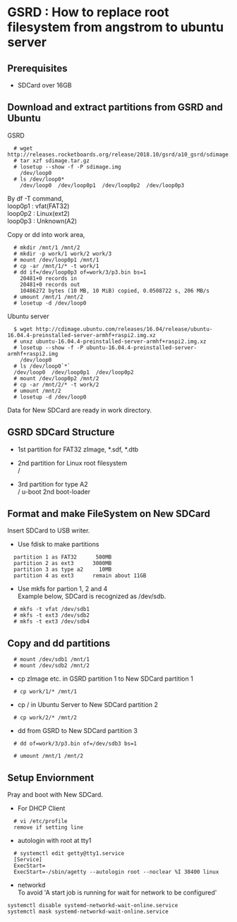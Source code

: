 # GSRD : How to replace root filesystem from angstrom to ubuntu server

## Prerequisites
- SDCard over 16GB  

## Download and extract partitions from GSRD and Ubuntu

GSRD  
```
  # wget http://releases.rocketboards.org/release/2018.10/gsrd/a10_gsrd/sdimage.tar.gz
  # tar xzf sdimage.tar.gz
  # losetup --show -f -P sdimage.img
    /dev/loop0
  # ls /dev/loop0*
    /dev/loop0  /dev/loop0p1  /dev/loop0p2  /dev/loop0p3
```
By df -T command,  
loop0p1 : vfat(FAT32)  
loop0p2 : Linux(ext2)  
loop0p3 : Unknown(A2)  

Copy or dd into work area,  
```
  # mkdir /mnt/1 /mnt/2
  # mkdir -p work/1 work/2 work/3
  # mount /dev/loop0p1 /mnt/1
  # cp -ar /mnt/1/* -t work/1
  # dd if=/dev/loop0p3 of=work/3/p3.bin bs=1
    20481+0 records in
    20481+0 records out
    10486272 bytes (10 MB, 10 MiB) copied, 0.0508722 s, 206 MB/s
  # umount /mnt/1 /mnt/2
  # losetup -d /dev/loop0
```

Ubuntu server  
```
  $ wget http://cdimage.ubuntu.com/releases/16.04/release/ubuntu-16.04.4-preinstalled-server-armhf+raspi2.img.xz
  # unxz ubuntu-16.04.4-preinstalled-server-armhf+raspi2.img.xz
  # losetup --show -f -P ubuntu-16.04.4-preinstalled-server-armhf+raspi2.img
    /dev/loop0
  # ls /dev/loop0`*`
  /dev/loop0  /dev/loop0p1  /dev/loop0p2
  # mount /dev/loop0p2 /mnt/2
  # cp -ar /mnt/2/* -t work/2
  # umount /mnt/2
  # losetup -d /dev/loop0

```

Data for New SDCard are ready in work directory.  

## GSRD SDCard Structure

- 1st partition for FAT32 
  zImage, \*.sdf, \*.dtb  

- 2nd partition for Linux root filesystem  
  /  

- 3rd partition for type A2  
  / u-boot 2nd boot-loader

## Format and make FileSystem on New SDCard
Insert SDCard to USB writer.  

- Use fdisk to make partitions  
```
  partition 1 as FAT32      500MB
  partition 2 as ext3      3000MB
  partition 3 as type a2     10MB
  partition 4 as ext3      remain about 11GB
```
- Use mkfs for partion 1, 2 and 4  
Example below, SDCard is recognized as /dev/sdb.  
```
  # mkfs -t vfat /dev/sdb1
  # mkfs -t ext3 /dev/sdb2
  # mkfs -t ext3 /dev/sdb4
```

## Copy and dd partitions
```
  # mount /dev/sdb1 /mnt/1
  # mount /dev/sdb2 /mnt/2
```
- cp zImage etc. in GSRD partition 1 to New SDCard partition 1  
```
  # cp work/1/* /mnt/1
```
- cp / in Ubuntu Server to New SDCard partition 2  
```
  # cp work/2/* /mnt/2
```

- dd from GSRD to New SDCard partition 3  
```
  # dd of=work/3/p3.bin of=/dev/sdb3 bs=1
```
```
  # umount /mnt/1 /mnt/2
```

## Setup Enviornment
  Pray and boot with New SDCard.  

- For DHCP Client
```
  # vi /etc/profile
  remove if setting line
```

- autologin with root at tty1  
```
  # systemctl edit getty@tty1.service  
  [Service]
  ExecStart=
  ExecStart=-/sbin/agetty --autologin root --noclear %I 38400 linux

```

- networkd  
To avoid 'A start job is running for wait for network to be configured'  
```
systemctl disable systemd-networkd-wait-online.service
systemctl mask systemd-networkd-wait-online.service
```


